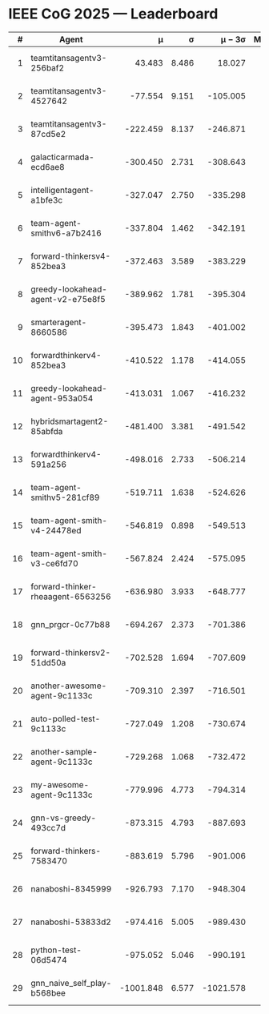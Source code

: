 # IEEE CoG 2025 — Leaderboard

| # | Agent | μ | σ | μ − 3σ | Matches | Updated |
|---:|---|---:|---:|---:|---:|---|
| 1 | teamtitansagentv3-256baf2 | 43.483 | 8.486 | 18.027 | 19636 | 2025-08-24 15:48 |
| 2 | teamtitansagentv3-4527642 | -77.554 | 9.151 | -105.005 | 19190 | 2025-08-24 15:48 |
| 3 | teamtitansagentv3-87cd5e2 | -222.459 | 8.137 | -246.871 | 20306 | 2025-08-24 15:48 |
| 4 | galacticarmada-ecd6ae8 | -300.450 | 2.731 | -308.643 | 17980 | 2025-08-24 15:48 |
| 5 | intelligentagent-a1bfe3c | -327.047 | 2.750 | -335.298 | 16247 | 2025-08-24 15:48 |
| 6 | team-agent-smithv6-a7b2416 | -337.804 | 1.462 | -342.191 | 19180 | 2025-08-24 15:48 |
| 7 | forward-thinkersv4-852bea3 | -372.463 | 3.589 | -383.229 | 15477 | 2025-08-24 15:48 |
| 8 | greedy-lookahead-agent-v2-e75e8f5 | -389.962 | 1.781 | -395.304 | 19710 | 2025-08-24 15:48 |
| 9 | smarteragent-8660586 | -395.473 | 1.843 | -401.002 | 16150 | 2025-08-24 15:48 |
| 10 | forwardthinkerv4-852bea3 | -410.522 | 1.178 | -414.055 | 15789 | 2025-08-24 15:48 |
| 11 | greedy-lookahead-agent-953a054 | -413.031 | 1.067 | -416.232 | 17990 | 2025-08-24 15:48 |
| 12 | hybridsmartagent2-85abfda | -481.400 | 3.381 | -491.542 | 16020 | 2025-08-24 15:48 |
| 13 | forwardthinkerv4-591a256 | -498.016 | 2.733 | -506.214 | 15917 | 2025-08-24 15:48 |
| 14 | team-agent-smithv5-281cf89 | -519.711 | 1.638 | -524.626 | 18760 | 2025-08-24 15:48 |
| 15 | team-agent-smith-v4-24478ed | -546.819 | 0.898 | -549.513 | 19516 | 2025-08-24 15:48 |
| 16 | team-agent-smith-v3-ce6fd70 | -567.824 | 2.424 | -575.095 | 19996 | 2025-08-24 15:48 |
| 17 | forward-thinker-rheaagent-6563256 | -636.980 | 3.933 | -648.777 | 18196 | 2025-08-24 15:48 |
| 18 | gnn_prgcr-0c77b88 | -694.267 | 2.373 | -701.386 | 17040 | 2025-08-24 15:48 |
| 19 | forward-thinkersv2-51dd50a | -702.528 | 1.694 | -707.609 | 18536 | 2025-08-24 15:48 |
| 20 | another-awesome-agent-9c1133c | -709.310 | 2.397 | -716.501 | 20640 | 2025-08-24 15:48 |
| 21 | auto-polled-test-9c1133c | -727.049 | 1.208 | -730.674 | 19940 | 2025-08-24 15:48 |
| 22 | another-sample-agent-9c1133c | -729.268 | 1.068 | -732.472 | 19260 | 2025-08-24 15:48 |
| 23 | my-awesome-agent-9c1133c | -779.996 | 4.773 | -794.314 | 19320 | 2025-08-24 15:48 |
| 24 | gnn-vs-greedy-493cc7d | -873.315 | 4.793 | -887.693 | 15080 | 2025-08-24 15:48 |
| 25 | forward-thinkers-7583470 | -883.619 | 5.796 | -901.006 | 17880 | 2025-08-24 15:48 |
| 26 | nanaboshi-8345999 | -926.793 | 7.170 | -948.304 | 15610 | 2025-08-24 15:48 |
| 27 | nanaboshi-53833d2 | -974.416 | 5.005 | -989.430 | 15060 | 2025-08-24 15:48 |
| 28 | python-test-06d5474 | -975.052 | 5.046 | -990.191 | 15390 | 2025-08-24 15:48 |
| 29 | gnn_naive_self_play-b568bee | -1001.848 | 6.577 | -1021.578 | 15180 | 2025-08-24 15:48 |
